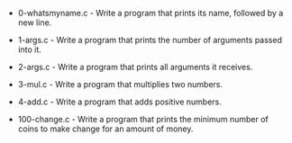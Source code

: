 - 0-whatsmyname.c - Write a program that prints its name, followed by a new line.

- 1-args.c - Write a program that prints the number of arguments passed into it.

- 2-args.c - Write a program that prints all arguments it receives.

- 3-mul.c - Write a program that multiplies two numbers.

- 4-add.c - Write a program that adds positive numbers.

- 100-change.c - Write a program that prints the minimum number of coins to make change for an amount of money.
